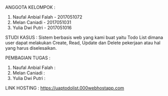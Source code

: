 ANGGOTA KELOMPOK : 
1. Naufal Anbial Falah - 2017051072
2. Melan Caniadi - 2017051031
3. Yulia Dwi Putri - 2017051016

STUDI KASUS : 
Sistem berbasis web yang kami buat yaitu Todo List dimana user dapat melakukan Create, Read, Update dan Delete pekerjaan atau hal yang harus diselesaikan.

PEMBAGIAN TUGAS : 
1. Naufal Anbial Falah :
2. Melan Caniadi : 
3. Yulia Dwi Putri : 


LINK HOSTING : 
https://uaptodolist.000webhostapp.com 
